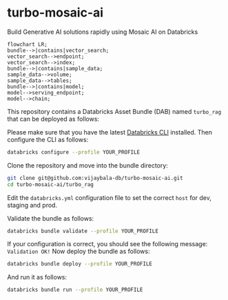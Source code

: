 # turbo-mosaic-ai

Build Generative AI solutions rapidly using Mosaic AI on Databricks

```mermaid
flowchart LR;
bundle-->|contains|vector_search;
vector_search-->endpoint;
vector_search-->index;
bundle-->|contains|sample_data;
sample_data-->volume;
sample_data-->tables;
bundle-->|contains|model;
model-->serving_endpoint;
model-->chain;
```

This repository contains a Databricks Asset Bundle (DAB) named `turbo_rag` that can be deployed as follows:

Please make sure that you have the latest [Databricks CLI](https://docs.databricks.com/en/dev-tools/cli/install.html) installed. Then configure the CLI as follows:

```bash
databricks configure --profile YOUR_PROFILE
```

Clone the repository and move into the bundle directory:
```bash
git clone git@github.com:vijaybala-db/turbo-mosaic-ai.git
cd turbo-mosaic-ai/turbo_rag
```

Edit the `databricks.yml` configuration file to set the correct `host` for dev, staging and prod.

Validate the bundle as follows:
```bash
databricks bundle validate --profile YOUR_PROFILE
```

If your configuration is correct, you should see the following message: `Validation OK!`
Now deploy the bundle as follows:
```bash
databricks bundle deploy --profile YOUR_PROFILE
```

And run it as follows:
```bash
databricks bundle run --profile YOUR_PROFILE
```